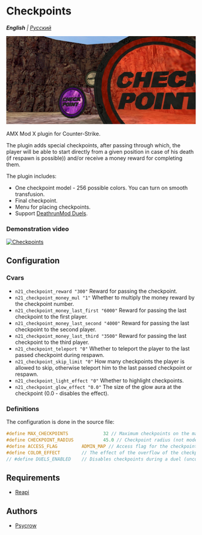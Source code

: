 # Checkpoints

_**English** | [Русский](README.ru.md)_

![Checkpoints](images/checkpoints.jpg)

AMX Mod X plugin for Counter-Strike.

The plugin adds special checkpoints, after passing through which, the player will be able to start directly from a given position in case of his death (if respawn is possible)) and/or receive a money reward for completing them.

The plugin includes:
* One checkpoint model - 256 possible colors. You can turn on smooth transfusion.
* Final checkpoint.
* Menu for placing checkpoints.
* Support [DeathrunMod Duels](https://github.com/Mistrick/DeathrunMod).

### Demonstration video
[![Checkpoints](https://img.youtube.com/vi/InHb46OcwFo/0.jpg)](https://youtu.be/InHb46OcwFo)

## Configuration
### Cvars
- ```n21_checkpoint_reward "300"``` Reward for passing the checkpoint.
- ```n21_checkpoint_money_mul "1"``` Whether to multiply the money reward by the checkpoint number.
- ```n21_checkpoint_money_last_first "6000"``` Reward for passing the last checkpoint to the first player.
- ```n21_checkpoint_money_last_second "4000"``` Reward for passing the last checkpoint to the second player.
- ```n21_checkpoint_money_last_third "3500"``` Reward for passing the last checkpoint to the third player.
- ```n21_checkpoint_teleport "0"``` Whether to teleport the player to the last passed checkpoint during respawn.
- ```n21_checkpoint_skip_limit "0"``` How many checkpoints the player is allowed to skip, otherwise teleport him to the last passed checkpoint or respawn.
- ```n21_checkpoint_light_effect "0"``` Whether to highlight checkpoints.
- ```n21_checkpoint_glow_effect "0.0"``` The size of the glow aura at the checkpoint (0.0 - disables the effect).

### Definitions
The configuration is done in the source file:
```c
#define MAX_CHECKPOINTS				32 // Maximum checkpoints on the map
#define CHECKPOINT_RADIUS			45.0 // Checkpoint radius (not models)
#define ACCESS_FLAG			ADMIN_MAP // Access flag for the checkpoint placement menu
#define COLOR_EFFECT 		// The effect of the overflow of the checkpoint colors (to disable, delete or comment out)
// #define DUELS_ENABLED 	// Disables checkpoints during a duel (uncomment for duel support)
```

## Requirements
- [Reapi](https://github.com/s1lentq/reapi)

## Authors
- [Psycrow](https://github.com/Psycrow101)
